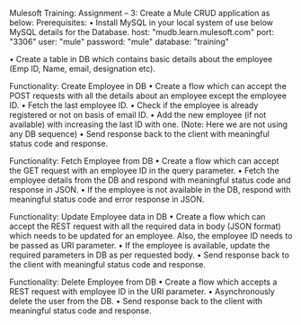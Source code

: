 Mulesoft Training: 
Assignment – 3:
Create a Mule CRUD application as below:
Prerequisites: 
•	Install MySQL in your local system of use below MySQL details for the Database.
  host: "mudb.learn.mulesoft.com"
  port: "3306"
  user: "mule"
  password: "mule"
  database: "training"

•	Create a table in DB which contains basic details about the employee (Emp ID, Name, email, designation etc).

Functionality: Create Employee in DB
•	Create a flow which can accept the POST requests with all the details about an employee except the employee ID.
•	Fetch the last employee ID.
•	Check if the employee is already registered or not on basis of email ID.
•	Add the new employee (if not available) with increasing the last ID with one. (Note: Here we are not using any DB sequence)
•	Send response back to the client with meaningful status code and response.
 
Functionality: Fetch Employee from DB
•	Create a flow which can accept the GET request with an employee ID in the query parameter.
•	Fetch the employee details from the DB and respond with meaningful status code and response in JSON.
•	If the employee is not available in the DB, respond with meaningful status code and error response in JSON.

Functionality: Update Employee data in DB
•	Create a flow which can accept the REST request with all the required data in body (JSON format) which needs to be updated for an employee. Also, the employee ID needs to be passed as URI parameter.
•	If the employee is available, update the required parameters in DB as per requested body.
•	Send response back to the client with meaningful status code and response.

Functionality: Delete Employee from DB
•	Create a flow which accepts a REST request with employee ID in the URI parameter.
•	Asynchronously delete the user from the DB.
•	Send response back to the client with meaningful status code and response.
